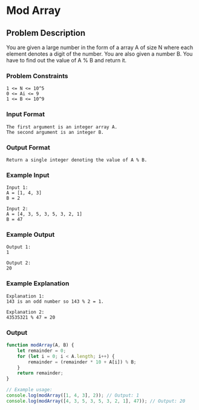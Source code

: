 # Mod Array

## Problem Description
You are given a large number in the form of a array A of size N where each element denotes a digit of the number.
You are also given a number B. You have to find out the value of A % B and return it.

### Problem Constraints
````
1 <= N <= 10^5
0 <= Ai <= 9
1 <= B <= 10^9
````

### Input Format
````
The first argument is an integer array A.
The second argument is an integer B.
````

### Output Format
````
Return a single integer denoting the value of A % B.
````

### Example Input
````
Input 1:
A = [1, 4, 3]
B = 2

Input 2:
A = [4, 3, 5, 3, 5, 3, 2, 1]
B = 47
````

### Example Output
````
Output 1:
1

Output 2:
20
````

### Example Explanation
````
Explanation 1:
143 is an odd number so 143 % 2 = 1.

Explanation 2:
43535321 % 47 = 20
````

### Output

``` javascript showLineNumbers copy filename="JavaScript"
function modArray(A, B) {
    let remainder = 0;
    for (let i = 0; i < A.length; i++) {
        remainder = (remainder * 10 + A[i]) % B;
    }
    return remainder;
}

// Example usage:
console.log(modArray([1, 4, 3], 2)); // Output: 1
console.log(modArray([4, 3, 5, 3, 5, 3, 2, 1], 47)); // Output: 20
```
